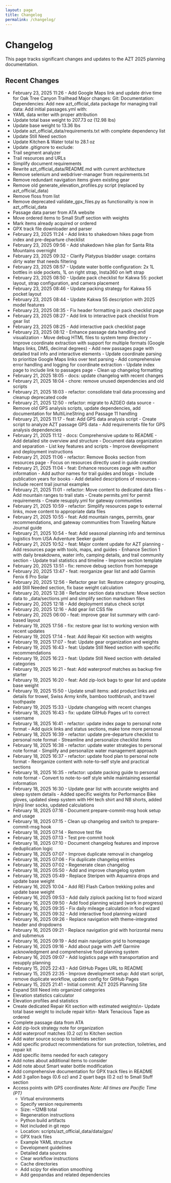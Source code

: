 ```yaml
---
layout: page
title: Changelog
permalink: /changelog/
---
```


# Changelog

This page tracks significant changes and updates to the AZT 2025 planning documentation.

## Recent Changes
- February 23, 2025 11:26 - Add Google Maps link and update drive time for Oak Tree Canyon Trailhead
Major changes:
Git:
Documentation:
Dependencies:
Add new azt_official_data package for managing trail data:
Add initial passages.yml with:
- YAML data writer with proper attribution
- Update total base weight to 207.73 oz (12.98 lbs)
- Update base weight to 13.36 lbs
- Update azt_official_data/requirements.txt with complete dependency list
- Update Still Need section
- Update Kitchen & Water total to 28.1 oz
- Update .gitignore to exclude:
- Trail segment analyzer
- Trail resources and URLs
- Simplify document requirements
- Rewrite azt_official_data/README.md with current architecture
- Remove selenium and webdriver-manager from requirements.txt
- Remove redundant navigation items given existing gear
- Remove old generate_elevation_profiles.py script (replaced by azt_official_data)
- Remove floss from list
- Remove deprecated validate_gpx_files.py as functionality is now in azt_official_data
- Passage data parser from ATA website
- Move ordered items to Small Stuff section with weights
- Mark items already acquired or ordered
- GPX track file downloader and parser
- February 23, 2025 11:24 - Add links to shakedown hikes page from index and pre-departure checklist
- February 23, 2025 09:56 - Add shakedown hike plan for Santa Rita Mountains overnight
- February 23, 2025 09:32 - Clarify Platypus bladder usage: contains dirty water that needs filtering
- February 23, 2025 08:57 - Update water bottle configuration: 2x 1L bottles in side pockets, 1L on right strap, Insta360 on left strap
- February 23, 2025 08:50 - Update pack checklist for Kakwa 55: pocket layout, strap configuration, and camera placement
- February 23, 2025 08:46 - Update packing strategy for Kakwa 55 pocket layout
- February 23, 2025 08:44 - Update Kakwa 55 description with 2025 model features
- February 23, 2025 08:35 - Fix header formatting in pack checklist page
- February 23, 2025 08:27 - Add link to interactive pack checklist from gear list
- February 23, 2025 08:25 - Add interactive pack checklist page
- February 23, 2025 08:12 - Enhance passage data handling and visualization - Move debug HTML files to system temp directory - Improve coordinate extraction with support for multiple formats (Google Maps links, DMS, decimal degrees) - Add new passages page with detailed trail info and interactive elements - Update coordinate parsing to prioritize Google Maps links over text parsing - Add comprehensive error handling and logging for coordinate extraction - Update index page to include link to passages page - Clean up changelog formatting
- February 21, 2025 18:05 - docs: update changelog with recent changes
- February 21, 2025 18:04 - chore: remove unused dependencies and old scripts
- February 21, 2025 18:03 - refactor: consolidate trail data processing and cleanup deprecated code
- February 21, 2025 12:50 - refactor: migrate to AZGEO data source - Remove old GPS analysis scripts, update dependencies, add documentation for MultiLineString and Passage 11 handling
- February 21, 2025 11:17 - feat: Add GPS data analysis script - Create script to analyze AZT passage GPS data - Add requirements file for GPS analysis dependencies
- February 21, 2025 11:12 - docs: Comprehensive update to README - Add detailed site overview and structure - Document data organization and separation - List key features and scripts - Improve development and deployment instructions
- February 21, 2025 11:06 - refactor: Remove Books section from resources page - Focus on resources directly used in guide creation
- February 21, 2025 11:04 - feat: Enhance resources page with author information - Add author names for trail guides and blogs - Include publication years for books - Add detailed descriptions of resources - Include recent trail journal examples
- February 21, 2025 11:01 - refactor: Move content to dedicated data files - Add mountain ranges to trail stats - Create permits.yml for permit requirements - Create resupply.yml for gateway communities
- February 21, 2025 10:59 - refactor: Simplify resources page to external links, move content to appropriate data files
- February 21, 2025 10:55 - feat: Add mountain ranges, permits, gear recommendations, and gateway communities from Traveling Nature Journal guide
- February 21, 2025 10:54 - feat: Add seasonal planning info and terminus logistics from USA Adventure Seeker guide
- February 21, 2025 10:52 - feat: Major content update for AZT planning - Add resources page with tools, maps, and guides - Enhance Section 1 with daily breakdowns, water info, camping details, and trail community section - Update trail statistics and timeline - Improve section template
- February 20, 2025 13:51 - fix: remove debug section from homepage
- February 20, 2025 13:47 - feat: reorganize gear list and add Garmin Fenix 6 Pro Solar
- February 20, 2025 12:56 - Refactor gear list: Restore category grouping, add Still Needed section, fix base weight calculation
- February 20, 2025 12:38 - Refactor section data structure: Move section data to _data/sections.yml and simplify section markdown files
- February 20, 2025 12:18 - Add deployment status check script
- February 20, 2025 12:16 - Add gear list CSS file
- February 20, 2025 06:00 - feat: improve gear list summary with card-based layout
- February 19, 2025 17:56 - fix: restore gear list to working version with recent updates
- February 19, 2025 17:14 - feat: Add Repair Kit section with weights
- February 19, 2025 17:07 - feat: Update gear organization and weights
- February 19, 2025 16:43 - feat: Update Still Need section with specific recommendations
- February 19, 2025 16:23 - feat: Update Still Need section with detailed categories
- February 19, 2025 16:21 - feat: Add waterproof matches as backup fire starter
- February 19, 2025 16:20 - feat: Add zip-lock bags to gear list and update base weight
- February 19, 2025 15:50 - Update small items: add product links and details for trowel, Swiss Army knife, bamboo toothbrush, and travel toothpaste
- February 19, 2025 15:33 - Update changelog with recent changes
- February 18, 2025 16:43 - fix: update GitHub Pages url to correct username
- February 18, 2025 16:41 - refactor: update index page to personal note format - Add quick links and status sections, make tone more personal
- February 18, 2025 16:39 - refactor: update pre-departure checklist to personal note format - Streamline and personalize checklist items
- February 18, 2025 16:38 - refactor: update water strategies to personal note format - Simplify and personalize water management approach
- February 18, 2025 16:37 - refactor: update food plan to personal note format - Reorganize content with note-to-self style and practical sections
- February 18, 2025 16:35 - refactor: update packing guide to personal note format - Convert to note-to-self style while maintaining essential information
- February 18, 2025 16:30 - Update gear list with accurate weights and sleep system details - Added specific weights for Performance Bike gloves, updated sleep system with HH tech shirt and NB shorts, added Injinji liner socks, updated calculations
- February 18, 2025 07:16 - Document prepare-commit-msg hook setup and usage
- February 18, 2025 07:15 - Clean up changelog and switch to prepare-commit-msg hook
- February 18, 2025 07:14 - Remove test file
- February 18, 2025 07:13 - Test pre-commit hook
- February 18, 2025 07:10 - Document changelog features and improve deduplication logic
- February 18, 2025 07:07 - Improve duplicate removal in changelog
- February 18, 2025 07:06 - Fix duplicate changelog entries
- February 18, 2025 07:02 - Regenerate clean changelog
- February 18, 2025 05:50 -   Add and improve changelog system
- February 18, 2025 05:49 - Replace Steripen with Aquamira drops and update base weight
- February 16, 2025 10:04 - Add REI Flash Carbon trekking poles and update base weight
- February 16, 2025 09:53 - Add daily ziplock packing list to food wizard
- February 16, 2025 09:50 - Add food planning wizard (work in progress)
- February 16, 2025 09:35 - Fix daily mileage calculation in food wizard
- February 16, 2025 09:32 - Add interactive food planning wizard
- February 16, 2025 09:26 - Replace navigation with theme-integrated header and dropdowns
- February 16, 2025 09:21 - Replace navigation grid with horizontal menu and submenus
- February 16, 2025 09:19 - Add main navigation grid to homepage
- February 16, 2025 09:16 - Add about page with Jeff Garmire acknowledgment and comprehensive food planning system
- February 16, 2025 09:07 - Add logistics page with transportation and resupply planning
- February 15, 2025 22:43 - Add GitHub Pages URL to README
- February 15, 2025 22:35 - Improve development setup: Add start script, remove duplicate workflow, update config for GitHub Pages
- February 15, 2025 21:41 - Initial commit: AZT 2025 Planning Site
- Expand Still Need into organized categories
- Elevation statistics calculator
- Elevation profiles and statistics
- Create dedicated Repair Kit section with estimated weights\n- Update total base weight to include repair kit\n- Mark Tenacious Tape as ordered
- Complete passage data from ATA
- Add zip-lock strategy note for organization
- Add waterproof matches (0.2 oz) to Kitchen section
- Add water source scoop to toiletries section
- Add specific product recommendations for sun protection, toiletries, and repair kit
- Add specific items needed for each category
- Add notes about additional items to consider
- Add note about Smart water bottle modification
- Add comprehensive documentation for GPX track files in README
- Add 3 gallon bags (0.6 oz) and 2 quart bags (0.2 oz) to Small Stuff section
- Access points with GPS coordinates
*Note: All times are Pacific Time (PT)*
  * Virtual environments
  * Specify version requirements
  * Size: ~12MB total
  * Regeneration instructions
  * Python build artifacts
  * Not included in git repo
  * Location: scripts/azt_official_data/data/gpx/
  * GPX track files
  * Example YAML structure
  * Development guidelines
  * Detailed data sources
  * Clear workflow instructions
  * Cache directories
  * Add scipy for elevation smoothing
  * Add geopandas and related dependencies

